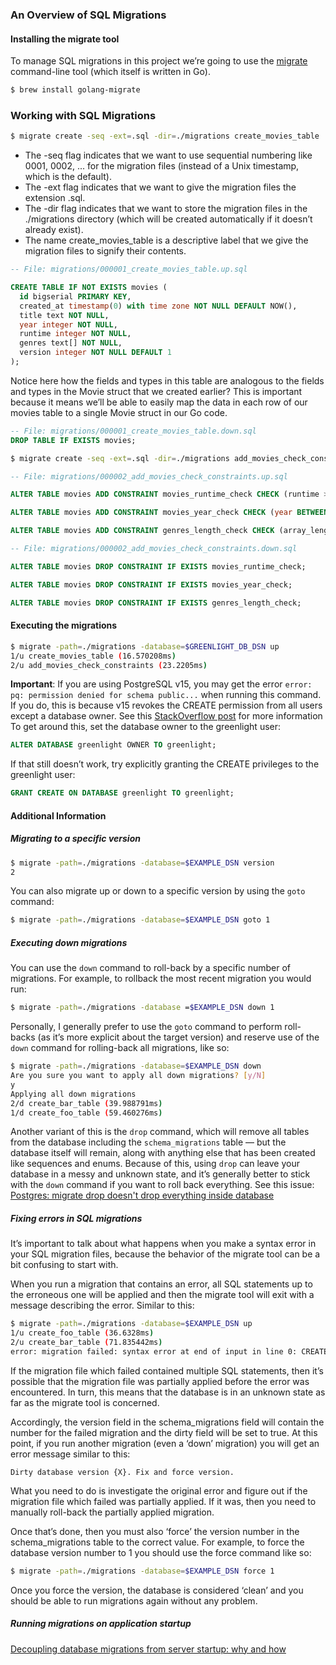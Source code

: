 ### An Overview of SQL Migrations

#### Installing the migrate tool

To manage SQL migrations in this project we’re going to use the [migrate](https://github.com/golang-migrate/migrate) command-line tool (which itself is written in Go).

```sh
$ brew install golang-migrate
```

### Working with SQL Migrations

```sh
$ migrate create -seq -ext=.sql -dir=./migrations create_movies_table
```

- The -seq flag indicates that we want to use sequential numbering like 0001, 0002, ...
  for the migration files (instead of a Unix timestamp, which is the default).
- The -ext flag indicates that we want to give the migration files the extension .sql.
- The -dir flag indicates that we want to store the migration files in the ./migrations directory (which will be created automatically if it doesn’t already exist).
- The name create_movies_table is a descriptive label that we give the migration files to signify their contents.

```sql
-- File: migrations/000001_create_movies_table.up.sql 

CREATE TABLE IF NOT EXISTS movies ( 
  id bigserial PRIMARY KEY,   
  created_at timestamp(0) with time zone NOT NULL DEFAULT NOW(),  
  title text NOT NULL,   
  year integer NOT NULL, 
  runtime integer NOT NULL,  
  genres text[] NOT NULL,  
  version integer NOT NULL DEFAULT 1 
);
```

Notice here how the fields and types in this table are analogous to the fields and types in the Movie struct that we created earlier? This is important because it means we’ll be able to easily map the data in each row of our movies table to a single Movie struct in our Go code.

```sql
-- File: migrations/000001_create_movies_table.down.sql 
DROP TABLE IF EXISTS movies;
```

```sh
$ migrate create -seq -ext=.sql -dir=./migrations add_movies_check_constraints
```

```sql
-- File: migrations/000002_add_movies_check_constraints.up.sql 

ALTER TABLE movies ADD CONSTRAINT movies_runtime_check CHECK (runtime >= 0); 

ALTER TABLE movies ADD CONSTRAINT movies_year_check CHECK (year BETWEEN 1888 AND date_part('year', now())); 

ALTER TABLE movies ADD CONSTRAINT genres_length_check CHECK (array_length(genres, 1) BETWEEN 1 AND 5);
```

```sql
-- File: migrations/000002_add_movies_check_constraints.down.sql 

ALTER TABLE movies DROP CONSTRAINT IF EXISTS movies_runtime_check; 

ALTER TABLE movies DROP CONSTRAINT IF EXISTS movies_year_check; 

ALTER TABLE movies DROP CONSTRAINT IF EXISTS genres_length_check;
```

#### Executing the migrations

```sh
$ migrate -path=./migrations -database=$GREENLIGHT_DB_DSN up 
1/u create_movies_table (16.570208ms)
2/u add_movies_check_constraints (23.2205ms)
```

**Important**: If you are using PostgreSQL v15, you may get the error `error: pq: permission denied for schema public...`  when running this command. If you do, this is because v15 revokes the CREATE permission from all users except a database owner. See this [StackOverflow post](https://stackoverflow.com/questions/74110708/postgres-15-permission-denied-for-schema-public) for more information To get around this, set the database owner to the greenlight user: 

```sql
ALTER DATABASE greenlight OWNER TO greenlight; 
```

If that still doesn’t work, try explicitly granting the CREATE privileges to the greenlight user: 

```sql
GRANT CREATE ON DATABASE greenlight TO greenlight;
```

#### Additional Information

##### Migrating to a specific version

```sh
$ migrate -path=./migrations -database=$EXAMPLE_DSN version 
2
```

You can also migrate up or down to a specific version by using the `goto` command:

```sh
$ migrate -path=./migrations -database=$EXAMPLE_DSN goto 1
```

##### Executing down migrations

You can use the `down` command to roll-back by a specific number of migrations. For example, to rollback the most recent migration you would run:

```sh
$ migrate -path=./migrations -database =$EXAMPLE_DSN down 1
```

Personally, I generally prefer to use the `goto` command to perform roll-backs (as it’s more explicit about the target version) and reserve use of the `down` command for rolling-back all migrations, like so:

```sh
$ migrate -path=./migrations -database=$EXAMPLE_DSN down 
Are you sure you want to apply all down migrations? [y/N] 
y 
Applying all down migrations 
2/d create_bar_table (39.988791ms) 
1/d create_foo_table (59.460276ms)
```

Another variant of this is the `drop` command, which will remove all tables from the database including the `schema_migrations` table — but the database itself will remain, along with anything else that has been created like sequences and enums. Because of this, using `drop` can leave your database in a messy and unknown state, and it’s generally better to stick with the `down` command if you want to roll back everything. See this issue: [Postgres: migrate drop doesn't drop everything inside database](https://github.com/golang-migrate/migrate/issues/193)

##### Fixing errors in SQL migrations

It’s important to talk about what happens when you make a syntax error in your SQL migration files, because the behavior of the migrate tool can be a bit confusing to start with.

When you run a migration that contains an error, all SQL statements up to the erroneous one will be applied and then the migrate tool will exit with a message describing the error.
Similar to this:

```sh
$ migrate -path=./migrations -database=$EXAMPLE_DSN up 
1/u create_foo_table (36.6328ms) 
2/u create_bar_table (71.835442ms) 
error: migration failed: syntax error at end of input in line 0: CREATE TABLE (details: pq: syntax error at end of input)
```

If the migration file which failed contained multiple SQL statements, then it’s possible that the migration file was partially applied before the error was encountered. In turn, this means that the database is in an unknown state as far as the migrate tool is concerned.

Accordingly, the version field in the schema_migrations field will contain the number for the failed migration and the dirty field will be set to true. At this point, if you run another migration (even a ‘down’ migration) you will get an error message similar to this:

```
Dirty database version {X}. Fix and force version.
```

What you need to do is investigate the original error and figure out if the migration file which failed was partially applied. If it was, then you need to manually roll-back the partially applied migration.

Once that’s done, then you must also ‘force’ the version number in the schema_migrations table to the correct value. For example, to force the database version number to 1 you should use the force command like so:

```sh
$ migrate -path=./migrations -database=$EXAMPLE_DSN force 1
```

Once you force the version, the database is considered ‘clean’ and you should be able to run migrations again without any problem.

##### Running migrations on application startup

[Decoupling database migrations from server startup: why and how](https://pythonspeed.com/articles/schema-migrations-server-startup/)